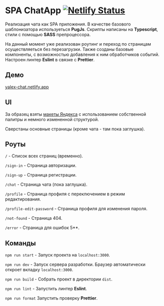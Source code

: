 # SPA ChatApp [![Netlify Status](https://api.netlify.com/api/v1/badges/99c21787-a881-4b2c-a8e8-ee602548790a/deploy-status)](https://app.netlify.com/sites/yalex-chat/deploys)

Реализация чата как SPA приложения.
В качестве базового шаблонизатора используеться **PugJs**.
Скрипты написаны на **Typescript**, стили с помощью **SASS** препроцессора.

На данный момент уже реализован роутинг и переход по страницам осуществляеться без перезагрузки.
Также созданы базовые компоненты, с возможностью добавления к ним обработчиков событий.
Настроен линтер **Eslint** в связке с **Prettier**.

## Демо

[yalex-chat.netlify.app](https://yalex-chat.netlify.app)

## UI

За образец взяты [макеты Яндекса](https://www.figma.com/file/jF5fFFzgGOxQeB4CmKWTiE/Chat_external_link?node-id=0%3A1&t=BfQk4KtXMAIq7AAr-0) с использованием собственной палитры и немного измененной структурой.

Сверстаны основные страницы (кроме чата - там пока заглушка).

## Роуты

`/` - Список всех страниц (временно).

`/sign-in` - Страница авторизации.

`/sign-up` - Страница регистрации.

`/chat` - Страница чата (пока заглушка).

`/profile` - Страница профиля с переключением в режим редактирования.

`/profile-edit-password` - Страница профиля для изменения пароля.

`/not-found` - Страница 404.

`/error` - Страница для ошибок 5\*\*.

## Команды

`npm run start` - Запуск проекта на `localhost:3000`.

`npm run dev` - Запуск сервера разработки. Браузер автоматически откроет вкладку `localhost:3000`.

`npm run build` - Собрать проект в директории `dist`.

`npm run lint` - Запустить линтер **Eslint**.

`npm run format` Запустить проверку **Prettier**.
